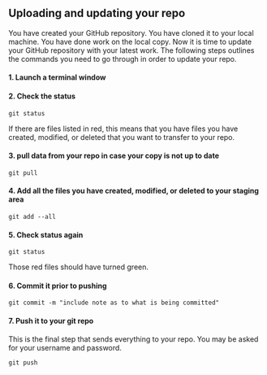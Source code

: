## Uploading and updating your repo

You have created your GitHub repository. You have cloned it to your local machine. You have done work on the local copy. Now it is time to update your GitHub repository with your latest work. The following steps outlines the commands you need to go through in order to update your repo.

#### 1. Launch a terminal window

#### 2. Check the status

```git status ```

If there are files listed in red, this means that you have files you have created, modified, or deleted that you want to transfer to your repo.

#### 3. pull data from your repo in case your copy is not up to date

```git pull```

#### 4. Add all the files you have created, modified, or deleted to your staging area

`git add --all`

#### 5. Check status again

```git status```

Those red files should have turned green.

#### 6. Commit it prior to pushing

`git commit -m "include note as to what is being committed"`

#### 7. Push it to your git repo

This is the final step that sends everything to your repo. You may be asked for your username and password.

`git push`
